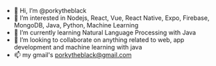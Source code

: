 - 👋 Hi, I’m @porkytheblack
- 👀 I’m interested in Nodejs, React, Vue, React Native, Expo, Firebase, MongoDB, Java, Python, Machine Learning
- 🌱 I’m currently learning Natural Language Processing with Java
- 💞️ I’m looking to collaborate on anything related to web, app development and machine learning with java
- 📫 my gmail's porkytheblack@gmail.com

<!---
porkytheblack/porkytheblack is a ✨ special ✨ repository because its `README.md` (this file) appears on your GitHub profile.
You can click the Preview link to take a look at your changes.
--->
